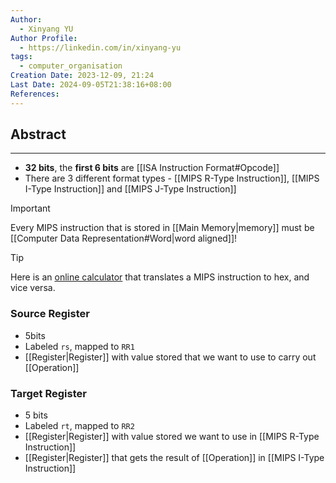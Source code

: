 ```yaml
---
Author:
  - Xinyang YU
Author Profile:
  - https://linkedin.com/in/xinyang-yu
tags:
  - computer_organisation
Creation Date: 2023-12-09, 21:24
Last Date: 2024-09-05T21:38:16+08:00
References: 
---
```

## Abstract
---
- **32 bits**, the **first 6 bits** are [[ISA Instruction Format#Opcode]]
- There are 3 different format types - [[MIPS R-Type Instruction]], [[MIPS I-Type Instruction]] and [[MIPS J-Type Instruction]]

>[!important]
> Every MIPS instruction that is stored in [[Main Memory|memory]] must be [[Computer Data Representation#Word|word aligned]]!

>[!tip]
> Here is an [online calculator](http://mipsconverter.com/instruction.html) that translates a MIPS instruction to hex, and vice versa.



### Source Register 
- 5bits
- Labeled `rs`, mapped to `RR1`
- [[Register|Register]] with value stored that we want to use to carry out [[Operation]]
### Target Register
- 5 bits
- Labeled `rt`, mapped to `RR2`
- [[Register|Register]] with value stored we want to use in [[MIPS R-Type Instruction]]
- [[Register|Register]] that gets the result of [[Operation]] in [[MIPS I-Type Instruction]]